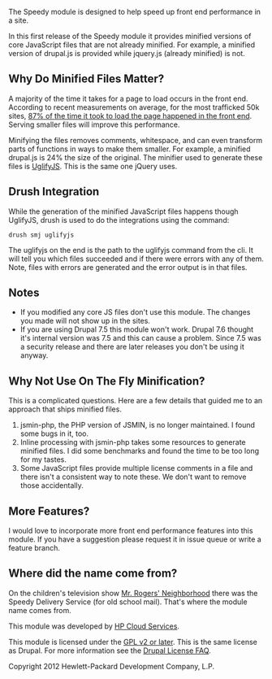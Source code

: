 The Speedy module is designed to help speed up front end performance in a site.

In this first release of the Speedy module it provides minified versions of core JavaScript files that are not already minified. For example, a minified version of drupal.js is provided while jquery.js (already minified) is not.

## Why Do Minified Files Matter?
A majority of the time it takes for a page to load occurs in the front end. According to recent measurements on average, for the most trafficked 50k sites, [87% of the time it took to load the page happened in the front end](http://www.stevesouders.com/blog/2012/02/10/the-performance-golden-rule/). Serving smaller files will improve this performance.

Minifying the files removes comments, whitespace, and can even transform parts of functions in ways to make them smaller. For example, a minified drupal.js is 24% the size of the original. The minifier used to generate these files is [UglifyJS](https://github.com/mishoo/UglifyJS). This is the same one jQuery uses.

## Drush Integration
While the generation of the minified JavaScript files happens though UglifyJS, drush is used to do the integrations using the command:

    drush smj uglifyjs

The uglifyjs on the end is the path to the uglifyjs command from the cli. It will tell you which files succeeded and if there were errors with any of them. Note, files with errors are generated and the error output is in that files.

## Notes

* If you modified any core JS files don't use this module. The changes you made will not show up in the sites.
* If you are using Drupal 7.5 this module won't work. Drupal 7.6 thought it's internal version was 7.5 and this can cause a problem. Since 7.5 was a security release and there are later releases you don't be using it anyway.

## Why Not Use On The Fly Minification?
This is a complicated questions. Here are a few details that guided me to an approach that ships minified files.

1. jsmin-php, the PHP version of JSMIN, is no longer maintained. I found some bugs in it, too.
2. Inline processing with jsmin-php takes some resources to generate minified files. I did some benchmarks and found the time to be too long for my tastes.
3. Some JavaScript files provide multiple license comments in a file and there isn't a consistent way to note these. We don't want to remove those accidentally.

## More Features?
I would love to incorporate more front end performance features into this module. If you have a suggestion please request it in issue queue or write a feature branch.

## Where did the name come from?
On the children's television show [Mr. Rogers' Neighborhood](https://en.wikipedia.org/wiki/Mister_Rogers%27_Neighborhood) there was the Speedy Delivery Service (for old school mail). That's where the module name comes from.

This module was developed by [HP Cloud Services](http://hpcloud.com).

This module is licensed under the [GPL v2 or later](http://www.gnu.org/licenses/old-licenses/gpl-2.0.html). This is the same license as Drupal. For more information see the [Drupal License FAQ](http://drupal.org/licensing/faq).

Copyright 2012 Hewlett-Packard Development Company, L.P.
 